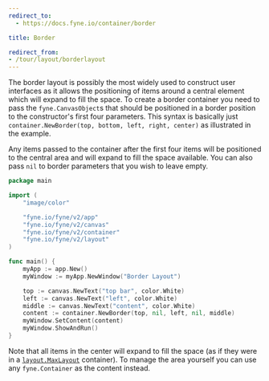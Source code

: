 ```yaml
---
redirect_to:
  - https://docs.fyne.io/container/border

title: Border

redirect_from:
- /tour/layout/borderlayout
---
```

The border layout is possibly the most widely used to construct user
interfaces as it allows the positioning of items around a central element
which will expand to fill the space. To create a border container you need
to pass the `fyne.CanvasObject`s that should be positioned in a border
position to the constructor's first four parameters. This
syntax is basically just
`container.NewBorder(top, bottom, left, right, center)` as illustrated in
the example.

Any items passed to the container after the first four items will be
positioned to the central area and will expand to fill the space available.
You can also pass `nil` to border parameters that you wish to leave empty.

```go
package main

import (
	"image/color"

	"fyne.io/fyne/v2/app"
	"fyne.io/fyne/v2/canvas"
	"fyne.io/fyne/v2/container"
	"fyne.io/fyne/v2/layout"
)

func main() {
	myApp := app.New()
	myWindow := myApp.NewWindow("Border Layout")

	top := canvas.NewText("top bar", color.White)
	left := canvas.NewText("left", color.White)
	middle := canvas.NewText("content", color.White)
	content := container.NewBorder(top, nil, left, nil, middle)
	myWindow.SetContent(content)
	myWindow.ShowAndRun()
}
```

Note that all items in the center will expand to fill the space (as if
they were in a [`layout.MaxLayout`](/container/max) container).
To manage the area yourself you can use any `fyne.Container` as the
content instead.
